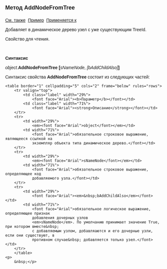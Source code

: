 ﻿<html>
<head>
<title>AsDynamicTree\AddNodeFromTree</title>
</head>

<body>

<p><font size="4" face="Arial"><strong>Метод AddNodeFromTree<br>
<br>
</strong></font><font face="Arial"><a href="../AsDynamicTree.html">См. 
также</a>&nbsp; <u>Пример</u>&nbsp; <a href="../AsDynamicTree.html">Применяется 
к</a></font></p>

<p><font face="Arial">Добавляет в динамическое дерево узел с уже существующим TreeId.</font></p>

<p><font face="Arial">Свойство для чтения. </font></p>

<p class="label">&nbsp;</p>

<p class="label"><font face="Arial"><b>Синтаксис</b></font></p>

<p><font face="Arial"><em>object.</em><strong>AddNodeFromTree [</strong><em>sNameNode, 
    [bAddChildAlso]</em><strong>]</strong></font></p>

<p><font face="Arial">Синтаксис свойства <strong>AddNodeFromTree</strong>
состоит из следующих частей:</font></p>

    <table border="1" cellpadding="5" cols="2" frame="below" rules="rows">
        <tr valign="top">
            <td class="label" width="29%">
                <font face="Arial"><b>Параметр</b></font></td>
            <td class="label" width="71%">
                <font face="Arial"><strong>Описание</strong></font></td>
        </tr>
        <tr>
            <td width="29%">
                <em><font face="Arial">object</font></em></td>
            <td width="71%">
                <font face="Arial">обязательное строковое выражение, являющееся ссылкой на 
                экземпляр объекта типа динамическое дерево.</font></td>
        </tr>
        <tr>
            <td width="29%">
                <em><font face="Arial">sNameNode</font></em></td>
            <td width="71%">
                <font face="Arial">обязательное строковое выражение, определяющее код 
                добавляемого узла.</font></td>
        </tr>
        <tr>
            <td width="29%">
                <font face="Arial"><em>&nbsp;bAddChildAlso</em></font></td>
            <td width="71%">
                <font face="Arial">обязательное логическое выражение, определяющее признак 
                добавления дочерных узлов
                <em>sNameNode</em>. По умолчанию принимает значение True, при котором вместе&nbsp; 
                с добавляемым узлом, добавляаются и его дочерные узли, если они существуют, в 
                противном случае&nbsp; добавляется только узел.</font></td>
        </tr>
        </table>
    <p>
        &nbsp;</p>
</body>
</html>
